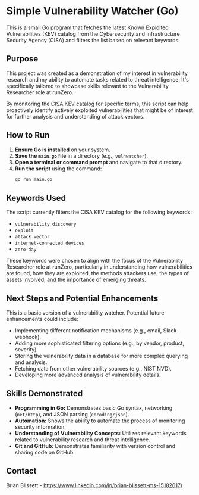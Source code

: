 # Simple Vulnerability Watcher (Go)

This is a small Go program that fetches the latest Known Exploited Vulnerabilities (KEV) catalog from the Cybersecurity and Infrastructure Security Agency (CISA) and filters the list based on relevant keywords.

## Purpose

This project was created as a demonstration of my interest in vulnerability research and my ability to automate tasks related to threat intelligence. It's specifically tailored to showcase skills relevant to the Vulnerability Researcher role at runZero.

By monitoring the CISA KEV catalog for specific terms, this script can help proactively identify actively exploited vulnerabilities that might be of interest for further analysis and understanding of attack vectors.

## How to Run

1.  **Ensure Go is installed** on your system.
2.  **Save the `main.go` file** in a directory (e.g., `vulnwatcher`).
3.  **Open a terminal or command prompt** and navigate to that directory.
4.  **Run the script** using the command:
    ```bash
    go run main.go
    ```

## Keywords Used

The script currently filters the CISA KEV catalog for the following keywords:

* `vulnerability discovery`
* `exploit`
* `attack vector`
* `internet-connected devices`
* `zero-day`

These keywords were chosen to align with the focus of the Vulnerability Researcher role at runZero, particularly in understanding how vulnerabilities are found, how they are exploited, the methods attackers use, the types of assets involved, and the importance of emerging threats.

## Next Steps and Potential Enhancements

This is a basic version of a vulnerability watcher. Potential future enhancements could include:

* Implementing different notification mechanisms (e.g., email, Slack webhook).
* Adding more sophisticated filtering options (e.g., by vendor, product, severity).
* Storing the vulnerability data in a database for more complex querying and analysis.
* Fetching data from other vulnerability sources (e.g., NIST NVD).
* Developing more advanced analysis of vulnerability details.

## Skills Demonstrated

* **Programming in Go:** Demonstrates basic Go syntax, networking (`net/http`), and JSON parsing (`encoding/json`).
* **Automation:** Shows the ability to automate the process of monitoring security information.
* **Understanding of Vulnerability Concepts:** Utilizes relevant keywords related to vulnerability research and threat intelligence.
* **Git and GitHub:** Demonstrates familiarity with version control and sharing code on GitHub.

## Contact

Brian Blissett - https://www.linkedin.com/in/brian-blissett-ms-15182617/
